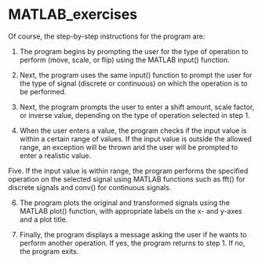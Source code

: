 # MATLAB_exercises

Of course, the step-by-step instructions for the program are:


1. The program begins by prompting the user for the type of operation to perform (move, scale, or flip) using the MATLAB input() function.

2. Next, the program uses the same input() function to prompt the user for the type of signal (discrete or continuous) on which the operation is to be performed.

3. Next, the program prompts the user to enter a shift amount, scale factor, or inverse value, depending on the type of operation selected in step 1.

4. When the user enters a value, the program checks if the input value is within a certain range of values. If the input value is outside the allowed range, an exception will be thrown and the user will be prompted to enter a realistic value.

Five. If the input value is within range, the program performs the specified operation on the selected signal using MATLAB functions such as fft() for discrete signals and conv() for continuous signals.

6. The program plots the original and transformed signals using the MATLAB plot() function, with appropriate labels on the x- and y-axes and a plot title.

7. Finally, the program displays a message asking the user if he wants to perform another operation. If yes, the program returns to step 1. If no, the program exits. 
